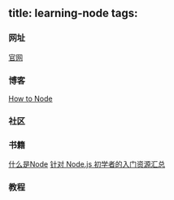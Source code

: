 title: learning-node
tags:
---



### 网址
[官网](http://nodejs.org/)


### 博客
[How to Node](http://howtonode.org/)

### 社区


### 书籍
[什么是Node](http://jayli.github.io/whatisnode/index.html)
[针对 Node.js 初学者的入门资源汇总](http://blog.jobbole.com/17174/)



### 教程


